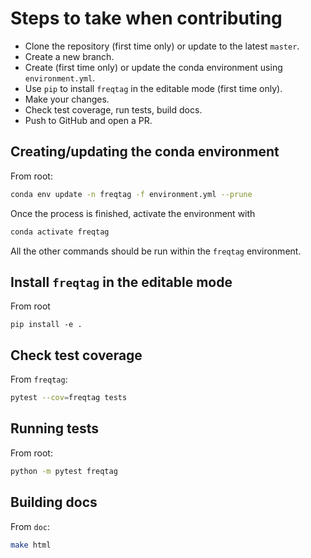 # Steps to take when contributing

- Clone the repository (first time only) or update to the latest `master`.
- Create a new branch.
- Create (first time only) or update the conda environment using `environment.yml`.
- Use `pip` to install `freqtag` in the editable mode (first time only). 
- Make your changes.
- Check test coverage, run tests, build docs.
- Push to GitHub and open a PR.

## Creating/updating the conda environment

From root:

```sh
conda env update -n freqtag -f environment.yml --prune
```

Once the process is finished, activate the environment with

```sh
conda activate freqtag
```

All the other commands should be run within the `freqtag` environment.

## Install `freqtag` in the editable mode

From root

```
pip install -e .
```

## Check test coverage

From `freqtag`:

```sh
pytest --cov=freqtag tests
```

## Running tests

From root:

```sh
python -m pytest freqtag
```

## Building docs

From `doc`:

```sh
make html
```
